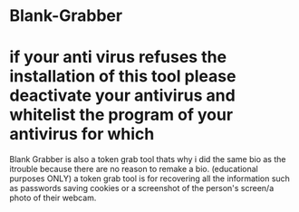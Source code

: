 # Blank-Grabber


# if your anti virus refuses the installation of this tool please deactivate your antivirus and whitelist the program of your antivirus for which


Blank Grabber is also a  token grab tool thats why i did the same bio as the itrouble because there are no reason to remake a bio. (educational purposes ONLY) a token grab tool is for recovering all the information such as passwords saving cookies or a screenshot of the person's screen/a photo of their webcam.

